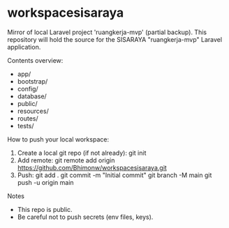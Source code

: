 # workspacesisaraya

Mirror of local Laravel project 'ruangkerja-mvp' (partial backup). This repository will hold the source for the SISARAYA "ruangkerja-mvp" Laravel application.

Contents overview:
- app/
- bootstrap/
- config/
- database/
- public/
- resources/
- routes/
- tests/

How to push your local workspace:
1. Create a local git repo (if not already):
   git init
2. Add remote:
   git remote add origin https://github.com/Bhimonw/workspacesisaraya.git
3. Push:
   git add .
   git commit -m "Initial commit"
   git branch -M main
   git push -u origin main

Notes
- This repo is public.
- Be careful not to push secrets (env files, keys).